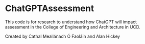 # ChatGPTAssessment
This code is for research to understand how ChatGPT will impact assessment in the College of Engineering and Architecture in UCD. 

Created by Cathal Meallánach Ó Faoláin and Alan Hickey
